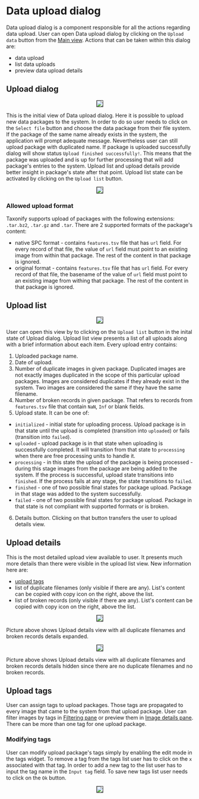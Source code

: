 # Data upload dialog

Data upload dialog is a component responsible for all the actions regarding data upload. User can open Data upload dialog by clicking on the `Upload data` button from the [Main view](../main_view/README.md). Actions that can be taken within this dialog are:
 - data upload
 - list data uploads
 - preview data upload details

## Upload dialog

<p align="center">
  <img src="static/data_upload_dialog_1.png" border=1>
</p>

This is the initial view of Data upload dialog. Here it is possible to upload new data packages to the system. In order to do so user needs to click on the `Select file` button and choose the data package from their file system. If the package of the same name already exists in the system, the application will prompt adequate message. Nevertheless user can still upload package with duplicated name. If package is uploaded successfully dialog will show status `Upload finished successfully!`. This means that the package was uploaded and is up for further processing that will add package's entries to the system. Upload list and upload details provide better insight in package's state after that point. Upload list state can be activated by clicking on the `Upload list` button.

<p align="center">
  <img src="static/data_upload_dialog_data_upload.gif" border=1>
</p>

### Allowed upload format
Taxonify supports upload of packages with the following extensions: `.tar.bz2`, `.tar.gz` and `.tar`. There are 2 supported formats of the package's content:
 - native SPC format - contains `features.tsv` file that has `url` field. For every record of that file, the value of `url` field must point to an existing image from within that package. The rest of the content in that package is ignored.
 - original format - contains `features.tsv` file that has `url` field.
 For every record of that file, the basename of the value of `url` field must point to an existing image from withing that package. The rest of the content in that package is ignored.

## Upload list

<p align="center">
  <img src="static/data_upload_dialog_2.png" border=1>
</p>

User can open this view by to clicking on the `Upload list` button in the inital state of Upload dialog. Upload list view presents a list of all uploads along with a brief information about each item. Every upload entry contains:
1. Uploaded package name.
2. Date of upload.
3. Number of duplicate images in given package. Duplicated images are not exactly images duplicated in the scope of this particular upload packages. Images are considered duplicates if they already exist in the system. Two images are considered the same if they have the same filename.
4. Number of broken records in given package. That refers to records from `features.tsv` file that contain `NaN`, `Inf` or blank fields.
5. Upload state. It can be one of:
 - `initialized` - initial state for uploading process. Upload package is in that state until the upload is completed (transition into `uploaded`) or fails (transition into `failed`).
 - `uploaded` - upload package is in that state when uploading is successfully completed. It will transition from that state to `processing` when there are free processing units to handle it.
 - `processing` - in this state the upload of the package is being processed - during this stage images from the package are being added to the system. If the process is successful, upload state transitions into `finished`. If the process fails at any stage, the state transitions to `failed`.
 - `finished` - one of two possible final states for package upload. Package in that stage was added to the system successfully.
 - `failed` - one of two possible final states for package upload. Package in that state is not compliant with supported formats or is broken.
6. Details button. Clicking on that button transfers the user to upload details view.

## Upload details

This is the most detailed upload view available to user. It presents much more details than there were visible in the upload list view. New information here are:
  - [upload tags](#upload-tags)
  - list of duplicate filenames (only visible if there are any). List's content can be copied with copy icon on the right, above the list.
  - list of broken records (only visible if there are any). List's content can be copied with copy icon on the right, above the list.

<p align="center">
  <img src="static/data_upload_dialog_full.png" border=1>
</p>
Picture above shows Upload details view with all duplicate filenames and broken records details expanded.

<p align="center">
  <img src="static/data_upload_dialog_tags_only.png" border=1>
</p>
Picture above shows Upload details view with all duplicate filenames and broken records details hidden since there are no duplicate filenames and no broken records.

## Upload tags

User can assign tags to upload packages. Those tags are propagated to every image that came to the system from that upload package. User can filter images by tags in [Filtering pane](../filtering_pane/README.md#Tags) or preview them in [Image details pane](../image_details_pane/README.md). There can be more than one tag for one upload package.

### Modifying tags

User can modify upload package's tags simply by enabling the edit mode in the tags widget. To remove a tag from the tags list user has to click on the `x` associated with that tag. In order to add a new tag to the list user has to input the tag name in the `Input tag` field. To save new tags list user needs to click on the `Ok` button.

<p align="center">
  <img src="static/data_upload_dialog_modifying_tags.gif" border=1>
</p>
